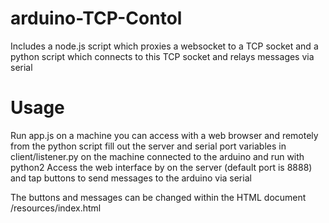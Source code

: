 # arduino-TCP-Contol
Includes a node.js script which proxies a websocket to a TCP socket and a python script which connects to this TCP socket and relays messages via serial

# Usage
Run app.js on a machine you can access with a web browser and remotely from the python script
fill out the server and serial port variables in client/listener.py on the machine connected to the arduino and run with python2
Access the web interface by on the server (default port is 8888) and tap buttons to send messages to the arduino via serial

The buttons and messages can be changed within the HTML document /resources/index.html
